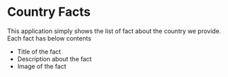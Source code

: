 # Country Facts
This application simply shows the list of fact about the country we provide. Each fact has below contents

  - Title of the fact
  - Description about the fact
  - Image of the fact